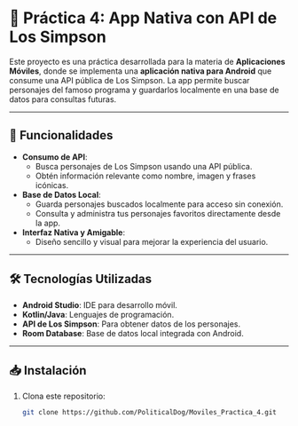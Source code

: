 # 📱 Práctica 4: App Nativa con API de Los Simpson

Este proyecto es una práctica desarrollada para la materia de **Aplicaciones Móviles**, donde se implementa una **aplicación nativa para Android** que consume una API pública de Los Simpson. La app permite buscar personajes del famoso programa y guardarlos localmente en una base de datos para consultas futuras.

---

## 🚀 Funcionalidades

- **Consumo de API**:
  - Busca personajes de Los Simpson usando una API pública.
  - Obtén información relevante como nombre, imagen y frases icónicas.
- **Base de Datos Local**:
  - Guarda personajes buscados localmente para acceso sin conexión.
  - Consulta y administra tus personajes favoritos directamente desde la app.
- **Interfaz Nativa y Amigable**:
  - Diseño sencillo y visual para mejorar la experiencia del usuario.

---

## 🛠️ Tecnologías Utilizadas

- **Android Studio**: IDE para desarrollo móvil.
- **Kotlin/Java**: Lenguajes de programación.
- **API de Los Simpson**: Para obtener datos de los personajes.
- **Room Database**: Base de datos local integrada con Android.

---

## 📥 Instalación

1. Clona este repositorio:
   ```bash
   git clone https://github.com/PoliticalDog/Moviles_Practica_4.git
